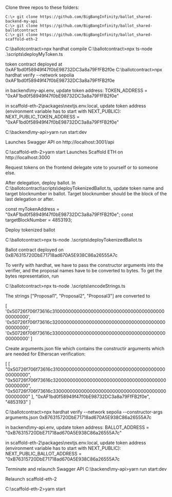 Clone three repos to these folders:

```
C:\> git clone https://github.com/BigBangInfinity/ballot_shared-backend-my-api
C:\> git clone https://github.com/BigBangInfinity/ballot_shared-ballotcontract
C:\> git clone https://github.com/BigBangInfinity/ballot_shared-scaffold-eth-2
```

C:\ballotcontract>npx hardhat compile 
C:\ballotcontract>npx ts-node .\scripts\deployMyToken.ts

token contract deployed at 0xAF1bd0f58949f47f0bE98732DC3a8a79FfFB2f0e
C:\ballotcontract>npx hardhat verify --network sepolia 0xAF1bd0f58949f47f0bE98732DC3a8a79FfFB2f0e


in backend\my-api\.env, update token address:
TOKEN_ADDRESS = "0xAF1bd0f58949f47f0bE98732DC3a8a79FfFB2f0e"

in scaffold-eth-2\packages\nextjs\.env.local, update token address (environment variable has to start with NEXT_PUBLIC):
NEXT_PUBLIC_TOKEN_ADDRESS = "0xAF1bd0f58949f47f0bE98732DC3a8a79FfFB2f0e"



C:\backend\my-api>yarn run start:dev

Launches Swagger API on 
http://localhost:3001/api

C:\scaffold-eth-2>yarn start
Launches Scaffold ETH on 
http://localhost:3000

Request tokens on the frontend
delegate vote to yourself or to someone else.

After delegation, deploy ballot.
In  C:\ballotcontract\scripts\deployTokenizedBallot.ts,
update token name and target blocknumber in ballot.
Target blocknumber should be the block of the last delegation or after.

const myTokenAddress = "0xAF1bd0f58949f47f0bE98732DC3a8a79FfFB2f0e";
const targetBlockNumber = 4853193;

Deploy tokenized ballot

C:\ballotcontract>npx ts-node .\scripts\deployTokenizedBallot.ts

Ballot contract deployed on 0xB76315720DbE71718ad670A5E938C86a26555A7c

To verify with hardhat, we have to pass the constructor arguments into the verifier, and the proposal names have to be converted to bytes.
To get the bytes representation, run 

C:\ballotcontract>npx ts-node .\scripts\encodeStrings.ts 

The strings ["Proposal1", "Proposal2", "Proposal3"] are converted to 

[
  '0x50726f706f73616c310000000000000000000000000000000000000000000000',
  '0x50726f706f73616c320000000000000000000000000000000000000000000000',
  '0x50726f706f73616c330000000000000000000000000000000000000000000000'
]

Create arguments.json file which contains the constructir arguments which are needed for Etherscan verification:

[
    [
        "0x50726f706f73616c310000000000000000000000000000000000000000000000",
        "0x50726f706f73616c320000000000000000000000000000000000000000000000",
        "0x50726f706f73616c330000000000000000000000000000000000000000000000"
    ],
    "0xAF1bd0f58949f47f0bE98732DC3a8a79FfFB2f0e",
    "4853193"
]


C:\ballotcontract>npx hardhat verify --network sepolia --constructor-args arguments.json 0xB76315720DbE71718ad670A5E938C86a26555A7c 





in backend\my-api\.env, update token address:
BALLOT_ADDRESS = "0xB76315720DbE71718ad670A5E938C86a26555A7c"

in scaffold-eth-2\packages\nextjs\.env.local, update token address (environment variable has to start with NEXT_PUBLIC):
NEXT_PUBLIC_BALLOT_ADDRESS =  "0xB76315720DbE71718ad670A5E938C86a26555A7c

Terminate and relaunch Swagger API
C:\backend\my-api>yarn run start:dev

Relaunch scaffold-eth-2

C:\scaffold-eth-2>yarn start


